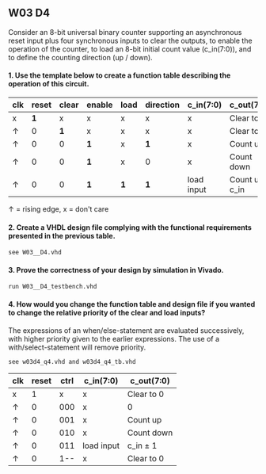## W03 D4

Consider an 8-bit universal binary counter supporting an asynchronous reset input plus four synchronous inputs to clear the outputs, to enable the operation of the counter, to load an 8-bit initial count value (c_in(7:0)), and to define the counting direction (up / down).


#### 1. Use the template below to create a function table describing the operation of this circuit.

clk    | reset |clear  | enable | load   | direction | c_in(7:0)       | c_out(7:0)
------ |------ |------ | ------ | ------ | ------    | --------------- | ------ 
x      |**1**  |x      | x      | x      | x         | x               | Clear to 0
↑      |0      |**1**  | x      | x      | x         | x               | Clear to 0
↑      |0      |0      |**1**   | x      |**1**      | x               | Count up
↑      |0      |0      |**1**   | x      | 0         | x               | Count down
↑      |0      |0      |**1**   |**1**   |**1**      | load input      | Count up c_in



↑ = rising edge, x = don't care

#### 2. Create a VHDL design file complying with the functional requirements presented in the previous table.

```see W03__D4.vhd ```

#### 3. Prove the correctness of your design by simulation in Vivado.

``` run W03__D4_testbench.vhd ```

#### 4. How would you change the function table and design file if you wanted to change the relative priority of the clear and load inputs?
The expressions of an when/else-statement are evaluated successively, with higher priority given to the earlier expressions. The use of a with/select-statement will remove priority.

``` see w03d4_q4.vhd and w03d4_q4_tb.vhd ```

clk    | reset |ctrl   | c_in(7:0) | c_out(7:0)
------ |------ |------ | ------    | --------
x      |1      |x      |x          |Clear to 0
↑      |0      |000    |x          |0
↑      |0      |001    |x          |Count up
↑      |0      |010    |x          |Count down
↑      |0      |011    |load input |c_in ± 1
↑      |0      |1--    |x          |Clear to 0
